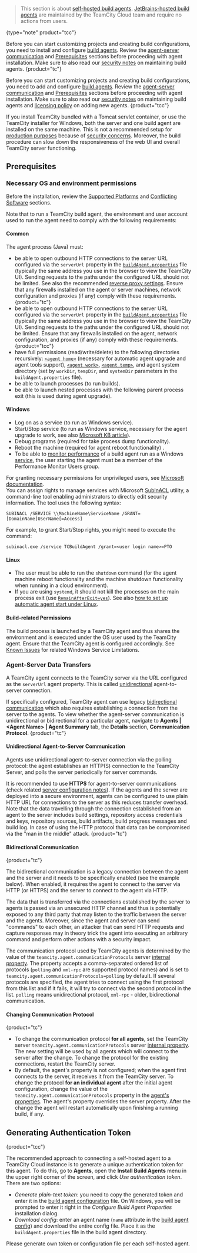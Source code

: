 [//]: # (title: Install and Start TeamCity Agents)
[//]: # (auxiliary-id: Install and Start TeamCity Agents;Setting up and Running Additional Build Agents)

>This section is about [self-hosted build agents](teamcity-cloud-subscription-and-licensing.md#cloud-self-hosted-agents). [JetBrains-hosted build agents](teamcity-cloud-subscription-and-licensing.md#cloud-jb-hosted-agents) are maintained by the TeamCity Cloud team and require no actions from users.
>
{type="note" product="tcc"}

Before you can start customizing projects and creating build configurations, you need to install and configure [build agents](build-agent.md). Review the [agent-server communication](#Agent-Server+Data+Transfers) and [Prerequisites](#Prerequisites) sections before proceeding with agent installation. Make sure to also read our [security notes](security-notes.md#Build+Agents) on maintaining build agents.
{product="tc"}

Before you can start customizing projects and creating build configurations, you need to add and configure [build agents](build-agent.md). Review the [agent-server communication](#Agent-Server+Data+Transfers) and [Prerequisites](#Prerequisites) sections before proceeding with agent installation. Make sure to also read our [security notes](security-notes.md#Build+Agents) on maintaining build agents and [licensing policy](teamcity-cloud-subscription-and-licensing.md) on adding new agents.
{product="tcc"}

If you install TeamCity bundled with a Tomcat servlet container, or use the TeamCity installer for Windows, both the server and one build agent are installed on the same machine. This is not a recommended setup for [production purposes](configure-server-installation.md#Configure+Server+for+Production+Use) because of [security concerns](security-notes.md). Moreover, the build procedure can slow down the responsiveness of the web UI and overall TeamCity server functioning.

## Prerequisites

### Necessary OS and environment permissions

Before the installation, review the [Supported Platforms](supported-platforms-and-environments.md#TeamCity+Agent) and [Conflicting Software](known-issues.md#Conflicting+Software) sections.

Note that to run a TeamCity build agent, the environment and user account used to run the agent need to comply with the following requirements:

<anchor name="Network"/>

#### Common

The agent process (Java) must:
* be able to open outbound HTTP connections to the server URL configured via the `serverUrl` property in the [`buildAgent.properties`](configure-agent-installation.md) file (typically the same address you use in the browser to view the TeamCity UI). Sending requests to the paths under the configured URL should not be limited. See also the recommended [reverse proxy settings](how-to.md#Set+Up+TeamCity+behind+a+Proxy+Server). Ensure that any firewalls installed on the agent or server machines, network configuration and proxies (if any) comply with these requirements.
  {product="tc"}
* be able to open outbound HTTP connections to the server URL configured via the `serverUrl` property in the [`buildAgent.properties`](configure-agent-installation.md) file (typically the same address you use in the browser to view the TeamCity UI). Sending requests to the paths under the configured URL should not be limited. Ensure that any firewalls installed on the agent, network configuration, and proxies (if any) comply with these requirements.
  {product="tcc"}
* have full permissions (read/write/delete) to the following directories recursively: [`<agent home>`](agent-home-directory.md) (necessary for automatic agent upgrade and agent tools support), [`<agent work>`](agent-work-directory.md), [`<agent temp>`](agent-home-directory.md#Agent+Directories), and agent system directory (set by `workDir`, `tempDir`, and `systemDir` parameters in the `buildAgent.properties` file).
* be able to launch processes (to run builds).
* be able to launch nested processes with the following parent process exit (this is used during agent upgrade).

<anchor name="Windows"/>

#### Windows
* Log on as a service (to run as Windows service).
* Start/Stop service (to run as Windows service, necessary for the agent upgrade to work, see also [Microsoft KB article](https://support.microsoft.com/en-us/help/325349/how-to-grant-users-rights-to-manage-services-in-windows-server-2003)).
* Debug programs (required for take process dump functionality).
* Reboot the machine (required for agent reboot functionality) .
* To be able to [monitor performance](performance-monitor.md) of a build agent run as a Windows [service](start-teamcity-agent.md#Build+Agent+as+Windows+Service), the user starting the agent must be a member of the Performance Monitor Users group.

<note>


For granting necessary permissions for unprivileged users, see [Microsoft documentation](https://support.microsoft.com/en-us/kb/325349).   
You can assign rights to manage services with Microsoft [SubInACL](http://www.microsoft.com/downloads/details.aspx?FamilyID=e8ba3e56-d8fe-4a91-93cf-ed6985e3927b&displaylang=en) utility, a command-line tool enabling administrators to directly edit security information. The tool uses the following syntax:

```Shell
SUBINACL /SERVICE \\MachineName\ServiceName /GRANT=[DomainName]UserName[=Access]

```

For example, to grant Start/Stop rights, you might need to execute the command:

```Shell
subinacl.exe /service TCBuildAgent /grant=<user login name>=PTO

```

</note>

#### Linux

* The user must be able to run the `shutdown` command (for the agent machine reboot functionality and the machine shutdown functionality when running in a cloud environment).
* If you are using `systemd`, it should not kill the processes on the main process exit (use [`RemainAfterExit=yes`](https://serverfault.com/questions/660063/teamcity-build-agent-gets-killed-by-systemd-when-upgrading)). See also [how to set up automatic agent start under Linux](start-teamcity-agent.md#Automatic+Agent+Start+Under+Linux).

#### Build-related Permissions

The build process is launched by a TeamCity agent and thus shares the environment and is executed under the OS user used by the TeamCity agent. Ensure that the TeamCity agent is configured accordingly. See [Known Issues](known-issues.md#Agent+running+as+Windows+Service+Limitations) for related Windows Service Limitations.

<anchor name="SettingupandRunningAdditionalBuildAgents-ServerDataTransfers"/>
<anchor name="SettingupandRunningAdditionalBuildAgents-Agent-ServerDataTransfers"/>

### Agent-Server Data Transfers

[//]: # (AltHead: Server-Agent Data Transfers)

A TeamCity agent connects to the TeamCity server via the URL configured as the `serverUrl` agent property. This is called [unidirectional](#Unidirectional+Agent-to-Server+Communication) agent-to-server connection.

If specifically configured, TeamCity agent can use legacy [bidirectional communication](#Bidirectional+Communication) which also requires establishing a connection from the server to the agents. To view whether the agent-server communication is unidirectional or bidirectional for a particular agent, navigate to __Agents | &lt;Agent Name&gt; | Agent Summary__ tab, the __Details__ section, __Communication Protocol__.
{product="tc"}

#### Unidirectional Agent-to-Server Communication

Agents use unidirectional agent-to-server connection via the polling protocol: the agent establishes an HTTP(S) connection to the TeamCity Server, and polls the server periodically for server commands.

It is recommended to use __HTTPS__ for agent-to-server communications (check related [server configuration notes](how-to.md#Configure+HTTPS+for+TeamCity+Web+UI)). If the agents and the server are deployed into a secure environment, agents can be configured to use plain HTTP URL for connections to the server as this reduces transfer overhead. Note that the data travelling through the connection established from an agent to the server includes build settings, repository access credentials and keys, repository sources, build artifacts, build progress messages and build log. In case of using the HTTP protocol that data can be compromised via the "man in the middle" attack.
{product="tc"}

#### Bidirectional Communication
{product="tc"}

The bidirectional communication is a legacy connection between the agent and the server and it needs to be specifically enabled (see the example below). When enabled, it requires the agent to connect to the server via HTTP (or HTTPS) and the server to connect to the agent via HTTP.

The data that is transferred via the connections established by the server to agents is passed via an unsecured HTTP channel and thus is potentially exposed to any third party that may listen to the traffic between the server and the agents. Moreover, since the agent and server can send "commands" to each other, an attacker that can send HTTP requests and capture responses may in theory trick the agent into executing an arbitrary command and perform other actions with a security impact.

The communication protocol used by TeamCity agents is determined by the value of the `teamcity.agent.communicationProtocols` server [internal property](server-startup-properties.md#TeamCity+Internal+Properties). The property accepts a comma-separated ordered list of protocols (`polling`  and `xml-rpc` are supported protocol names) and is set to `teamcity.agent.communicationProtocols=polling` by default. If several protocols are specified, the agent tries to connect using the first protocol from this list and if it fails, it will try to connect via the second protocol in the list. `polling` means unidirectional protocol, `xml-rpc` - older, bidirectional communication.

#### Changing Communication Protocol
{product="tc"}

* To change the communication protocol __for all agents__, set the TeamCity server `teamcity.agent.communicationProtocols` server [internal property](server-startup-properties.md#TeamCity+Internal+Properties). The new setting will be used by all agents which will connect to the server after the change. To change the protocol for the existing connections, restart the TeamCity server.
* By default, the agent's property is not configured; when the agent first connects to the server, it receives it from the TeamCity server. To change the protocol __for an individual agent__ after the initial agent configuration, change the value of the `teamcity.agent.communicationProtocols` property in the [agent's properties](configure-agent-installation.md). The agent's property overrides the server property. After the change the agent will restart automatically upon finishing a running build, if any.

[//]: # (Internal note. Do not delete. "Setting up and Running Additional Build Agentsd283e376.txt")

## Generating Authentication Token
{product="tcc"}

The recommended approach to connecting a self-hosted agent to a TeamCity Cloud instance is to generate a unique authentication token for this agent. To do this, go to __Agents__, open the __Install Build Agents__ menu in the upper right corner of the screen, and click _Use authentication token_. There are two options:

* _Generate plain-text token_: you need to copy the generated token and enter it in the [build agent configuration](configure-agent-installation.md) file. On Windows, you will be prompted to enter it right in the _Configure Build Agent Properties_ installation dialog.
* _Download config_: enter an agent name (`name` attribute in the [build agent config](configure-agent-installation.md)) and download the entire config file. Place it as the `buildAgent.properties` file in the build agent directory.

Please generate own token or configuration file per each self-hosted agent.

<anchor name="SettingupandRunningAdditionalBuildAgents-InstallingAdditionalBuildAgents"/>